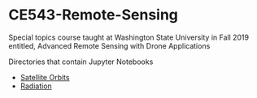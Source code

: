 # CE543-Remote-Sensing

Special topics course taught at Washington State University in Fall 2019 entitled, Advanced Remote Sensing with Drone Applications

Directories that contain Jupyter Notebooks
- [Satellite Orbits](SatelliteOrbits)
- [Radiation](radiation)
